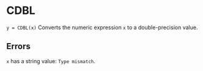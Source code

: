 # CDBL
`y = CDBL(x)`
Converts the numeric expression `x` to a double-precision value.

## Errors
`x` has a string value: `Type mismatch`.
 